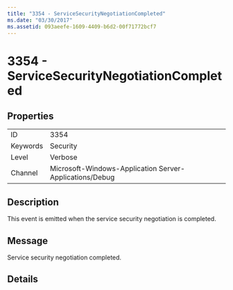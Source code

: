 ```yaml
---
title: "3354 - ServiceSecurityNegotiationCompleted"
ms.date: "03/30/2017"
ms.assetid: 093aeefe-1609-4409-b6d2-00f71772bcf7
---
```

# 3354 - ServiceSecurityNegotiationCompleted
## Properties  
  
|||  
|-|-|  
|ID|3354|  
|Keywords|Security|  
|Level|Verbose|  
|Channel|Microsoft-Windows-Application Server-Applications/Debug|  
  
## Description  
 This event is emitted when the service security negotiation is completed.  
  
## Message  
 Service security negotiation completed.  
  
## Details
